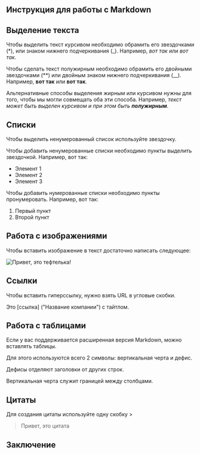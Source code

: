 ## Инструкция для работы с Markdown

## Выделение текста

Чтобы выделить текст курсивом необходимо обрамить его звездочками (*), или знаком нижнего подчеркивания (_). Например, *вот так* или _вот так_.

Чтобы сделать текст полужирным необходимо обрамить его двойными звездочками (**) или двойным знаком нижнего подчеркивания (__). Например, **вот так** или __вот так__.

Альтернативные способы выделения жирным или курсивом нужны для того, чтобы мы могли совмещать оба эти способа. Например, _текст может быть выделен курсивом и при этом быть **полужирным**_.

## Списки

Чтобы выделить ненумерованный список используйте звездочку.

Чтобы добавить ненумерованные списки необходимо пункты выделить звездочкой. Например, вот так:

* Элемент 1
* Элемент 2
* Элемент 3

Чтобы добавить нумерованные списки необходимо пункты пронумеровать. Например, вот так:

1. Первый пункт
2. Второй пункт

## Работа с изображениями

Чтобы вставить изображение в текст достаточно написать следующее:

![Привет, это тефтелька!](space.jpg)

## Ссылки
Чтобы вставить гиперссылку, нужно взять URL в угловые скобки.

Это [ссылка] ("Название компании") с тайтлом.


## Работа с таблицами

Если у вас поддерживается расширенная версия Markdown, можно вставлять таблицы.

Для этого используются всего 2 символы: вертикальная черта и дефис.

Дефисы отделяют заголовки от других строк.

Вертикальная черта служит границей между столбцами.

## Цитаты
Для создания цитаты используйте одну скобку >

> Привет, это цитата


## Заключение